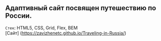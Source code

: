 Адаптивный сайт посвящен  путешествию по России.
---

`Стек`: HTML5, CSS, Grid, Flex, BEM  
[Сайт] (https://zavizhenetc.github.io/Traveling-in-Russia/)
